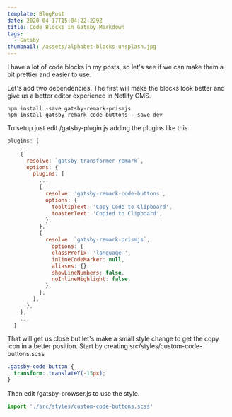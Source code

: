 ```yaml
---
template: BlogPost
date: 2020-04-17T15:04:22.229Z
title: Code Blocks in Gatsby Markdown
tags:
  - Gatsby
thumbnail: /assets/alphabet-blocks-unsplash.jpg
---
```


I have a lot of code blocks in my posts, so let's see if we can make them a bit prettier and easier to use.

Let's add two dependencies. The first will make the blocks look better and give us a better editor experience in Netlify CMS.

```shell
npm install -save gatsby-remark-prismjs
npm install gatsby-remark-code-buttons --save-dev
```

To setup just edit /gatsby-plugin.js adding the plugins like this.

```javascript
plugins: [
    ...
    {
      resolve: `gatsby-transformer-remark`,
      options: {
        plugins: [
          ...
          {
            resolve: 'gatsby-remark-code-buttons',
            options: {
              tooltipText: 'Copy Code to Clipboard',
              toasterText: 'Copied to Clipboard',
            },
          },
          {
            resolve: `gatsby-remark-prismjs`,
              options: {
              classPrefix: 'language-',
              inlineCodeMarker: null,
              aliases: {},
              showLineNumbers: false,
              noInlineHighlight: false,
            },
          },
        ],
      },
    },
    ...
  ]
```

That will get us close but let's make a small style change to get the copy icon in a better position. Start by creating src/styles/custom-code-buttons.scss

```scss
.gatsby-code-button {
  transform: translateY(-15px);
}
```

Then edit /gatsby-browser.js to use the style.

```javascript
import './src/styles/custom-code-buttons.scss'
```
